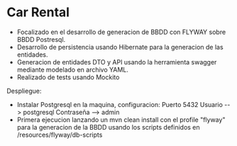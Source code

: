 # Car Rental

- Focalizado en el desarrollo de generacion de BBDD con FLYWAY sobre BBDD Postresql.
- Desarrollo de persistencia usando Hibernate para la generacion de las entidades.
- Generacion de entidades DTO y API usando la herramienta swagger mediante modelado en archivo YAML.
- Realizado de tests usando Mockito


Despliegue:

- Instalar Postgresql en la maquina, configuracion:
    Puerto 5432
    Usuario --> postgresql
    Contraseña --> admin
- Primera ejecucion lanzando un mvn clean install con el profile "flyway" para la generacion de la BBDD usando los scripts definidos en /resources/flyway/db-scripts
 
